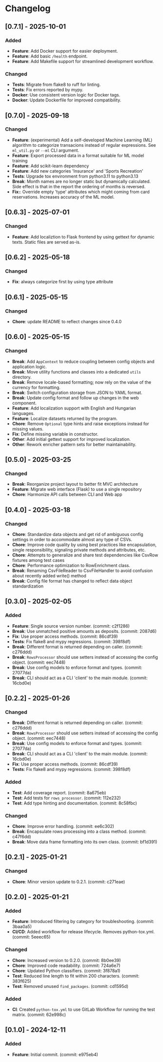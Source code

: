 # Changelog

## [0.7.1] - 2025-10-01
### Added
- **Feature**: Add Docker support for easier deployment.
- **Feature**: Add basic `/health` endpoint.
- **Feature**: Add Makefile support for streamlined development workflow.

### Changed
- **Tests**: Migrate from flake8 to ruff for linting.
- **Tests**: Fix errors reported by mypy.
- **Docker**: Use consistent version logic for Docker tags.
- **Docker**: Update Dockerfile for improved compatibility.

## [0.7.0] - 2025-09-18
### Changed
- **Feature**: (experimental) Add a self-developed Machine Learning (ML) algorithm to categorize transacions instead of regular expressions. See `ml_util.py` or `--ml` CLI argument.
- **Feature**: Export processed data in a format suitable for ML model training
- **Feature**: Add scikit-learn dependency
- **Feature**: Add new categories 'Insurance' and 'Sports Recreation'
- **Tests**: Upgrade tox environment from python3.11 to python3.13
- **Break**: Month names are no longer static but dynamically calculated. Side effect is that in the report the ordering of months is reversed.
- **Fix:**: Override empty 'type' attributes which might coming from card reservations. Increases accuracy of the ML model.

## [0.6.3] - 2025-07-01
### Changed
- **Feature**: Add localiztion to Flask frontend by using gettext for dynamic texts. Static files are served as-is.

## [0.6.2] - 2025-05-18
### Changed
- **Fix**: always categorize first by using type attribute

## [0.6.1] - 2025-05-15
### Changed
- **Chore**: update README to reflect changes since 0.4.0

## [0.6.0] - 2025-05-15
### Changed
- **Break**: Add `AppContext` to reduce coupling between config objects and application logic.
- **Break**: Move utility functions and classes into a dedicated `utils` directory.
- **Break**: Remove locale-based formatting; now rely on the value of the currency for formatting.
- **Break**: Switch configuration storage from JSON to YAML format.
- **Break**: Update config format and follow up changes in the web component.
- **Feature**: Add localization support with English and Hungarian languages.
- **Feature**: Localize datasets returned by the program.
- **Chore**: Remove `Optional` type hints and raise exceptions instead for missing values.
- **Fix**: Define missing variable in constructor.
- **Other**: Add initial gettext support for improved localization.
- **Other**: Rework enricher pattern sets for better maintainability.

## [0.5.0] - 2025-03-25
### Changed
- **Break**: Reorganize project layout to better fit MVC architecture
- **Feature**: Migrate web interface (Flask) to use a single repository
- **Chore**: Harmonize API calls between CLI and Web app

## [0.4.0] - 2025-03-18
### Changed
- **Chore**: Standardize data objects and get rid of ambiguous config settings in order to accommodate almost any type of CSVs.
- **Chore**: Improve code quality by using best practices like encapsulation, single responsibility, signaling private methods and attributes, etc.
- **Chore**: Attempts to generalize and share test dependencies like CsvRow fixtures among test cases
- **Chore**: Performance optimization to RowEnrichment class.
- **Break**: Renaming CsvFileReader to CsvFileHandler to avoid confusion about recently added write() method
- **Break**: Config file format has changed to reflect data object standardization

## [0.3.0] - 2025-02-05
### Added
- **Feature**: Single source version number. (commit: c2f1286)
- **Break**: Use unmatched positive amounts as deposits. (commit: 2087d6)
- **Fix**: Use proper access methods. (commit: 86cdf39)
- **Tests**: Fix flake8 and mypy regressions. (commit: 398f8df)
- **Break**: Different format is returned depending on caller. (commit: c276ddd)
- **Break**: `RowsProcessor` should use setters instead of accessing the config object. (commit: eec7448)
- **Break**: Use config models to enforce format and types. (commit: 27077da)
- **Break**: CLI should act as a CLI 'client' to the main module. (commit: 16cbd0e)

## [0.2.2] - 2025-01-26
### Changed
- **Break**: Different format is returned depending on caller. (commit: c276ddd)
- **Break**: `RowsProcessor` should use setters instead of accessing the config object. (commit: eec7448)
- **Break**: Use config models to enforce format and types. (commit: 27077da)
- **Break**: CLI should act as a CLI 'client' to the main module. (commit: 16cbd0e)
- **Fix**: Use proper access methods. (commit: 86cdf39)
- **Tests**: Fix flake8 and mypy regressions. (commit: 398f8df)

### Added
- **Test**: Add coverage report. (commit: 8a675eb)
- **Test**: Add tests for `rows_processor`. (commit: 112e232)
- **Test**: Add type hinting and documentation. (commit: 8c58fbc)

### Changed
- **Chore**: Improve error handling. (commit: ee6c302)
- **Break**: Encapsulate rows processing into a class method. (commit: c47f6dd)
- **Break**: Move data frame formatting into its own class. (commit: bf1d391)

## [0.2.1] - 2025-01-21
### Changed
- **Chore**: Minor version update to 0.2.1. (commit: c271eae)

## [0.2.0] - 2025-01-21
### Added
- **Feature**: Introduced filtering by category for troubleshooting. (commit: 3baa0a5)
- **CI/CD**: Added workflow for release lifecycle. Removes python-tox.yml. (commit: 5eeec65)

### Changed
- **Chore**: Increased version to 0.2.0. (commit: 8b0ee39)
- **Chore**: Improved code readability. (commit: 724a6e7)
- **Chore**: Updated Python classifiers. (commit: 3f878a1)
- **Test**: Reduced line length to fit within 200 characters. (commit: 383f625)
- **Test**: Removed unused `find_packages`. (commit: cd1595d)

### Added
- **CI**: Created `python-tox.yml` to use GitLab Workflow for running the test matrix. (commit: 62e998c)

## [0.1.0] - 2024-12-11
### Added
- **Feature**: Initial commit. (commit: e975eb4)